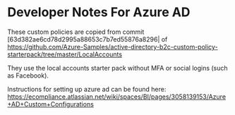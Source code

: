 # Developer Notes For Azure AD
These custom policies are copied from commit [63d382ae6cd78d2995a88653c7b7ed55876a8296|
of https://github.com/Azure-Samples/active-directory-b2c-custom-policy-starterpack/tree/master/LocalAccounts

They use the local accounts starter pack without MFA or social logins (such as Facebook).

Instructions for setting up azure ad can be found here: https://ecompliance.atlassian.net/wiki/spaces/BI/pages/3058139153/Azure+AD+Custom+Configurations
